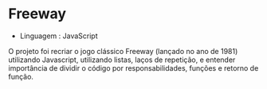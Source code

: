 # Freeway

- Linguagem : JavaScript 

O projeto foi recriar o jogo clássico Freeway (lançado no ano de 1981) utilizando Javascript, utilizando listas, laços de repetição, e entender importância de dividir o código por responsabilidades, funções e retorno de função.

